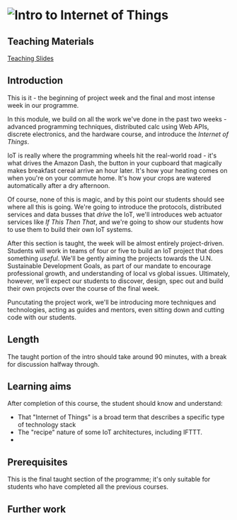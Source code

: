 # ![Intro to Internet of Things](../blob/master/assets/img/logo-128.png?raw=true)

## Teaching Materials

[Teaching Slides](https://gitpitch.com/iotinafrica/material?p=intro-to-internet-of-things)

## Introduction

This is it - the beginning of project week and the final and most intense week in our programme.

In this module, we build on all the work we've done in the past two weeks - advanced programming
techniques, distributed calc using Web APIs, discrete electronics, and the hardware course, and 
introduce the *Internet of Things*.

IoT is really where the programming wheels hit the real-world road - it's what drives the Amazon Dash,
the button in your cupboard that magically makes breakfast cereal arrive an hour later. It's how your
heating comes on when you're on your commute home. It's how your crops are watered automatically after
a dry afternoon.

Of course, none of this is magic, and by this point our students should see where all this is going.
We're going to introduce the protocols, distributed services and data busses that *drive* the IoT,
we'll introduces web actuator services like *If This Then That*, and we're going to show our students
how to use them to build their own IoT systems. 

After this section is taught, the week will be almost entirely project-driven. Students will work
in teams of four or five to build an IoT project that does something *useful*. We'll be gently aiming
the projects towards the U.N. Sustainable Development Goals, as part of our mandate to encourage
professional growth, and understanding of local vs global issues. Ultimately, however, we'll expect
our students to discover, design, spec out and build their own projects over the course of the final
week.

Puncutating the project work, we'll be introducing more techniques and technologies, acting as guides
and mentors, even sitting down and cutting code with our students.

## Length
The taught portion of the intro should take around 90 minutes, with a break for discussion halfway through.

## Learning aims
After completion of this course, the student should know and understand:
* That "Internet of Things" is a broad term that describes a specific type of technology stack
* The "recipe" nature of some IoT architectures, including IFTTT.
* 

## Prerequisites
This is the final taught section of the programme; it's only suitable for students who
have completed all the previous courses.

## Further work